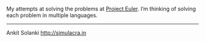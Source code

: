 My attempts at solving the problems at [Project Euler][1]. I’m thinking
of solving each problem in multiple languages.

  [1]: http://projecteuler.net

-----------------

Ankit Solanki <http://simulacra.in>
